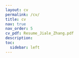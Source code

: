 ```yaml
---
layout: cv
permalink: /cv/
title: cv
nav: true
nav_order: 5
cv_pdf: Resume_Jiale_Zhang.pdf
description: 
toc:
  sidebar: left
---
```

